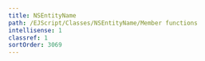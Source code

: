 ```yaml
---
title: NSEntityName
path: /EJScript/Classes/NSEntityName/Member functions
intellisense: 1
classref: 1
sortOrder: 3069
---
```





